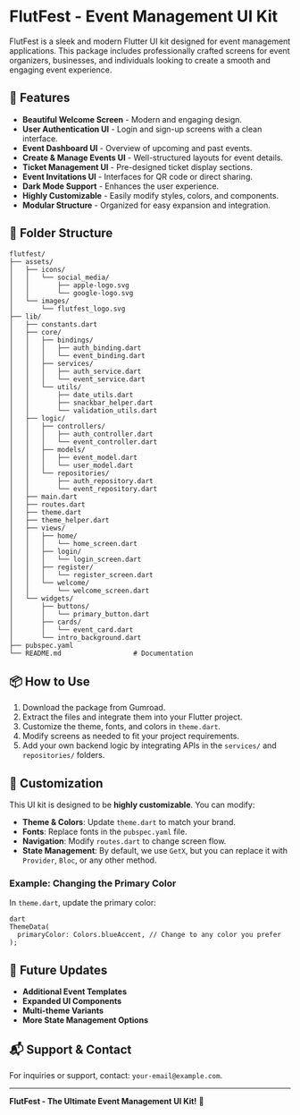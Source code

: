 # FlutFest - Event Management UI Kit

FlutFest is a sleek and modern Flutter UI kit designed for event management applications. This package includes professionally crafted screens for event organizers, businesses, and individuals looking to create a smooth and engaging event experience.

## 🚀 Features

- **Beautiful Welcome Screen** - Modern and engaging design.
- **User Authentication UI** - Login and sign-up screens with a clean interface.
- **Event Dashboard UI** - Overview of upcoming and past events.
- **Create & Manage Events UI** - Well-structured layouts for event details.
- **Ticket Management UI** - Pre-designed ticket display sections.
- **Event Invitations UI** - Interfaces for QR code or direct sharing.
- **Dark Mode Support** - Enhances the user experience.
- **Highly Customizable** - Easily modify styles, colors, and components.
- **Modular Structure** - Organized for easy expansion and integration.

## 📂 Folder Structure

```
flutfest/
├── assets/
│   ├── icons/
│   │   └── social_media/
│   │       ├── apple-logo.svg
│   │       └── google-logo.svg
│   └── images/
│       └── flutfest_logo.svg
├── lib/
│   ├── constants.dart
│   ├── core/
│   │   ├── bindings/
│   │   │   ├── auth_binding.dart
│   │   │   └── event_binding.dart
│   │   ├── services/
│   │   │   ├── auth_service.dart
│   │   │   └── event_service.dart
│   │   └── utils/
│   │       ├── date_utils.dart
│   │       ├── snackbar_helper.dart
│   │       └── validation_utils.dart
│   ├── logic/
│   │   ├── controllers/
│   │   │   ├── auth_controller.dart
│   │   │   └── event_controller.dart
│   │   ├── models/
│   │   │   ├── event_model.dart
│   │   │   └── user_model.dart
│   │   └── repositories/
│   │       ├── auth_repository.dart
│   │       └── event_repository.dart
│   ├── main.dart
│   ├── routes.dart
│   ├── theme.dart
│   ├── theme_helper.dart
│   ├── views/
│   │   ├── home/
│   │   │   └── home_screen.dart
│   │   ├── login/
│   │   │   └── login_screen.dart
│   │   ├── register/
│   │   │   └── register_screen.dart
│   │   └── welcome/
│   │       └── welcome_screen.dart
│   └── widgets/
│       ├── buttons/
│       │   └── primary_button.dart
│       ├── cards/
│       │   └── event_card.dart
│       └── intro_background.dart
├── pubspec.yaml
└── README.md                  # Documentation
```

## 📦 How to Use

1. Download the package from Gumroad.
2. Extract the files and integrate them into your Flutter project.
3. Customize the theme, fonts, and colors in `theme.dart`.
4. Modify screens as needed to fit your project requirements.
5. Add your own backend logic by integrating APIs in the `services/` and `repositories/` folders.

## 🎨 Customization

This UI kit is designed to be **highly customizable**. You can modify:
- **Theme & Colors**: Update `theme.dart` to match your brand.
- **Fonts**: Replace fonts in the `pubspec.yaml` file.
- **Navigation**: Modify `routes.dart` to change screen flow.
- **State Management**: By default, we use `GetX`, but you can replace it with `Provider`, `Bloc`, or any other method.

### Example: Changing the Primary Color
In `theme.dart`, update the primary color:
```
dart
ThemeData(
  primaryColor: Colors.blueAccent, // Change to any color you prefer
);

```

## 📌 Future Updates

- **Additional Event Templates**
- **Expanded UI Components**
- **Multi-theme Variants**
- **More State Management Options**

## 📬 Support & Contact

For inquiries or support, contact: `your-email@example.com`.

---

**FlutFest - The Ultimate Event Management UI Kit!** 🎉